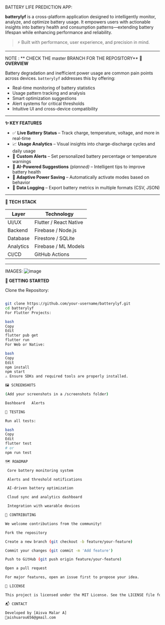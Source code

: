 BATTERY LIFE PREDICTION APP:

**batterylyf** is a cross-platform application designed to intelligently monitor, analyze, and optimize battery usage. It empowers users with actionable insights into battery health and consumption patterns—extending battery lifespan while enhancing performance and reliability.

> ⚡ Built with performance, user experience, and precision in mind.

---
NOTE : ** CHECK THE master BRANCH FOR THE REPOSITORY**
**📌 OVERVIEW**

Battery degradation and inefficient power usage are common pain points across devices. `batterylyf` addresses this by offering:

- Real-time monitoring of battery statistics  
- Usage pattern tracking and analysis  
- Smart optimization suggestions  
- Alert systems for critical thresholds  
- Intuitive UI and cross-device compatibility  

---

**✨ KEY FEATURES**

- ✅ **Live Battery Status** – Track charge, temperature, voltage, and more in real-time  
- 📈 **Usage Analytics** – Visual insights into charge-discharge cycles and daily usage  
- 🔔 **Custom Alerts** – Set personalized battery percentage or temperature warnings  
- 🧠 **AI-Powered Suggestions** *(planned)* – Intelligent tips to improve battery health  
- 🌙 **Adaptive Power Saving** – Automatically activate modes based on behavior  
- 💾 **Data Logging** – Export battery metrics in multiple formats (CSV, JSON)

---

**🧰 TECH STACK**

| Layer        | Technology             |
|--------------|------------------------|
| UI/UX        | Flutter / React Native |
| Backend      | Firebase / Node.js     |
| Database     | Firestore / SQLite     |
| Analytics    | Firebase / ML Models   |
| CI/CD        | GitHub Actions         |

---

IMAGES:
![image](https://github.com/user-attachments/assets/d806d1c2-614a-4288-bdc2-90c9b784c6cf)





**🚀 GETTING STARTED**

Clone the Repository:
```bash

git clone https://github.com/your-username/batterylyf.git
cd batterylyf
For Flutter Projects:

bash
Copy
Edit
flutter pub get
flutter run
For Web or Native:

bash
Copy
Edit
npm install
npm start
⚠️ Ensure SDKs and required tools are properly installed.

🖼️ SCREENSHOTS

(Add your screenshots in a /screenshots folder)

Dashboard	Alerts

🧪 TESTING

Run all tests:

bash
Copy
Edit
flutter test
# or
npm run test

🗺️ ROADMAP

 Core battery monitoring system

 Alerts and threshold notifications

 AI-driven battery optimization

 Cloud sync and analytics dashboard

 Integration with wearable devices

🤝 CONTRIBUTING

We welcome contributions from the community!

Fork the repository

Create a new branch (git checkout -b feature/your-feature)

Commit your changes (git commit -m 'Add feature')

Push to GitHub (git push origin feature/your-feature)

Open a pull request

For major features, open an issue first to propose your idea.

📄 LICENSE

This project is licensed under the MIT License. See the LICENSE file for details.

📬 CONTACT

Developed by [Aisva Malar A]
📧aishuarou656@gmail.com


